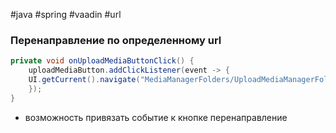 #java #spring #vaadin #url

### Перенаправление по определенному url

```java
private void onUploadMediaButtonClick() {  
	uploadMediaButton.addClickListener(event -> {  
	UI.getCurrent().navigate("MediaManagerFolders/UploadMediaManagerFolders");  
	});  
}
```
- возможность привязать событие к кнопке перенаправление